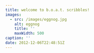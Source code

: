 ```yaml
---
title: welcome to b.o.a.t. scribbles!
images:
  - src: /images/eggnog.jpg
    alt: eggnog
    title: ''
    maxWidth: 500
caption: ''
date: 2012-12-06T22:48:51Z
---
```

